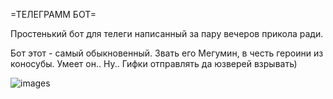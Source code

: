 =ТЕЛЕГРАММ БОТ=

Простенький бот для телеги написанный за пару вечеров прикола ради.

Бот этот - самый обыкновенный. Звать его Мегумин, в честь героини из коносубы. Умеет он.. Ну.. Гифки отправлять да юзверей взрывать)


![images](https://github.com/socute727/telegrambotik/assets/152518983/a8ab0b52-cb67-4313-90a7-442be9a4851b)
